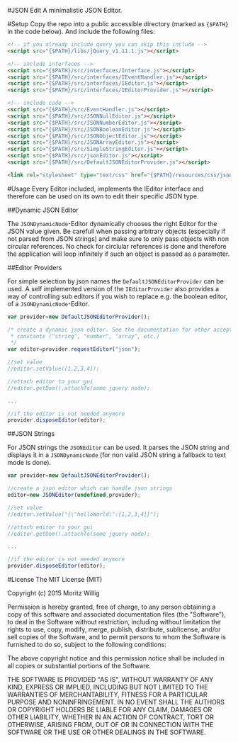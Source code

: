 #JSON Edit
A minimalistic JSON Editor.

#Setup
Copy the repo into a public accessible directory (marked as `{$PATH}` in the
code below). And include the following files:
```html
<!-- if you already include query you can skip this include -->
<script src="{$PATH}/libs/jQuery_v1.11.1.js"></script>

<!-- include interfaces -->
<script src="{$PATH}/src/interfaces/Interface.js"></script>
<script src="{$PATH}/src/interfaces/IEventHandler.js"></script>
<script src="{$PATH}/src/interfaces/IEditor.js"></script>
<script src="{$PATH}/src/interfaces/IEditorProvider.js"></script>

<!-- include code -->
<script src="{$PATH}/src/EventHandler.js"></script>
<script src="{$PATH}/src/JSONNullEditor.js"></script>
<script src="{$PATH}/src/JSONNumberEditor.js"></script>
<script src="{$PATH}/src/JSONBooleanEditor.js"></script>
<script src="{$PATH}/src/JSONObjectEditor.js"></script>
<script src="{$PATH}/src/JSONArrayEditor.js"></script>
<script src="{$PATH}/src/SimpleStringEditor.js"></script>
<script src="{$PATH}/src/jsonEditor.js"></script>
<script src="{$PATH}/src/DefaultJSONEditorProvider.js"></script>

<link rel="stylesheet" type="text/css" href="{$PATH}/resources/css/jsonEditor.css">
```

#Usage
Every Editor included, implements the IEditor interface and therefore can be
used on its own to edit their specific JSON type.

##Dynamic JSON Editor

The ``JSONDynamicNode``-Editor dynamically chooses the right Editor for the JSON
value given. Be carefull when passing arbitrary objects (especially if not
parsed from JSON strings) and make sure to only pass objects with non circular
references. No check for circlular references is done and therefore the
application will loop infinitely if such an object is passed as a parameter.

##Editor Providers

For simple selection by json names the ``DefaultJSONEditorProvider`` can be used.
A self implemented version of the ``IEditorProvider`` also provides a way of
controlling sub editors if you wish to replace e.g. the boolean editor, of a
``JSONDynamicNode``-Editor.

```js
var provider=new DefaultJSONEditorProvider();

/* create a dynamic json editor. See the documentation for other accepted
 * constants ("string", "number", "array", etc.)
 */
var editor=provider.requestEditor("json");

//set value
//editor.setValue([1,2,3,4]);

//attach editor to your gui
//editor.getDom().attachTo(some jquery node);

...

//if the editor is not needed anymore
provider.disposeEditor(editor);
```

##JSON Strings

For JSON strings the ``JSONEditor`` can be used. It parses the JSON string
and displays it in a ``JSONDynamicNode`` (for non valid JSON string a fallback
to text mode is done).

```js
var provider=new DefaultJSONEditorProvider();

//create a json editor which can handle json strings
editor=new JSONEditor(undefined,provider);

//set value
//editor.setValue("{\"helloWorld\":[1,2,3,4]}");

//attach editor to your gui
//editor.getDom().attachTo(some jquery node);

...

//if the editor is not needed anymore
provider.disposeEditor(editor);
```

#License
The MIT License (MIT)

Copyright (c) 2015 Moritz Willig

Permission is hereby granted, free of charge, to any person obtaining a copy
of this software and associated documentation files (the "Software"), to deal
in the Software without restriction, including without limitation the rights
to use, copy, modify, merge, publish, distribute, sublicense, and/or sell
copies of the Software, and to permit persons to whom the Software is
furnished to do so, subject to the following conditions:

The above copyright notice and this permission notice shall be included in
all copies or substantial portions of the Software.

THE SOFTWARE IS PROVIDED "AS IS", WITHOUT WARRANTY OF ANY KIND, EXPRESS OR
IMPLIED, INCLUDING BUT NOT LIMITED TO THE WARRANTIES OF MERCHANTABILITY,
FITNESS FOR A PARTICULAR PURPOSE AND NONINFRINGEMENT. IN NO EVENT SHALL THE
AUTHORS OR COPYRIGHT HOLDERS BE LIABLE FOR ANY CLAIM, DAMAGES OR OTHER
LIABILITY, WHETHER IN AN ACTION OF CONTRACT, TORT OR OTHERWISE, ARISING FROM,
OUT OF OR IN CONNECTION WITH THE SOFTWARE OR THE USE OR OTHER DEALINGS IN
THE SOFTWARE.

